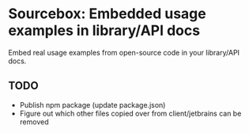 # Sourcebox: Embedded usage examples in library/API docs

Embed real usage examples from open-source code in your library/API docs.

## TODO

- Publish npm package (update package.json)
- Figure out which other files copied over from client/jetbrains can be removed
